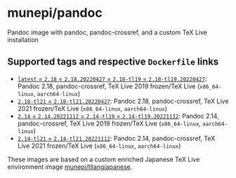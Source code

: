 # munepi/pandoc
Pandoc image with pandoc, pandoc-crossref, and a custom TeX Live installation

## Supported tags and respective `Dockerfile` links

 * [`latest` = `2.18` = `2.18.20220427` = `2.18-tl19` = `2.18-tl19.20220427`](https://github.com/munepi/docker-pandoc/blob/20220427/2.18/Dockerfile): Pandoc 2.18, pandoc-crossref, TeX Live 2019 frozen/TeX Live (`x86_64-linux`, `aarch64-linux`)
 * [`2.18-tl21` = `2.18-tl21.20220427`](https://github.com/munepi/docker-pandoc/blob/20220427/2.18/Dockerfile): Pandoc 2.18, pandoc-crossref, TeX Live 2021 frozen/TeX Live (`x86_64-linux`, `aarch64-linux`)
 * [`2.14` = `2.14.20221112` = `2.14-tl19` = `2.14-tl19.20221112`](https://github.com/munepi/docker-pandoc/blob/20221112/2.14/Dockerfile): Pandoc 2.14, pandoc-crossref, TeX Live 2019 frozen/TeX Live (`x86_64-linux`, `aarch64-linux`)
 * [`2.14-tl21` = `2.14-tl21.20221112`](https://github.com/munepi/docker-pandoc/blob/20221112/2.14/Dockerfile): Pandoc 2.14, pandoc-crossref, TeX Live 2021 frozen/TeX Live (`x86_64-linux`, `aarch64-linux`)

These images are based on a custom enriched Japanese TeX Live environment image [munepi/tllangjapanese](https://hub.docker.com/r/munepi/tllangjapanese).
